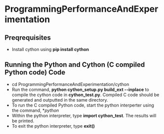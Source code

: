 # ProgrammingPerformanceAndExperimentation

## Preqrequisites
* Install cython using **pip install cython**

## Running the Python and Cython (C compiled Python code) Code
* cd ProgrammingPerformanceAndExperimentation/cython
* Run the command, **python cython_setup.py build_ext --inplace** to compile the cython code in **cython_test.py**. Compiled C code should be generated and outputted in the same directory.
* To run the C compiled Python code, start the python interperter using the command, **python*
* Within the python interpreter, type **import cython_test**. The results will be printed.
* To exit the python interpreter, type **exit()**
